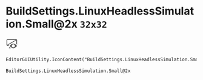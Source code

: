 # BuildSettings.LinuxHeadlessSimulation.Small@2x `32x32`
<img src="/img/BuildSettings.LinuxHeadlessSimulation.Small@2x.png" width=32 height=32>

``` CSharp
EditorGUIUtility.IconContent("BuildSettings.LinuxHeadlessSimulation.Small@2x")
```
```
BuildSettings.LinuxHeadlessSimulation.Small@2x
```
